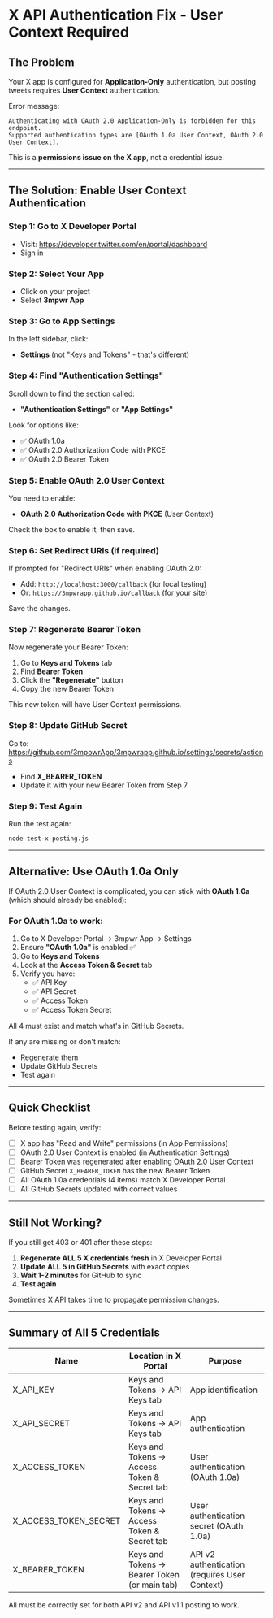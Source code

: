 # X API Authentication Fix - User Context Required

## The Problem

Your X app is configured for **Application-Only** authentication, but posting tweets requires **User Context** authentication.

Error message:
```
Authenticating with OAuth 2.0 Application-Only is forbidden for this endpoint.
Supported authentication types are [OAuth 1.0a User Context, OAuth 2.0 User Context].
```

This is a **permissions issue on the X app**, not a credential issue.

---

## The Solution: Enable User Context Authentication

### Step 1: Go to X Developer Portal
- Visit: https://developer.twitter.com/en/portal/dashboard
- Sign in

### Step 2: Select Your App
- Click on your project
- Select **3mpwr App**

### Step 3: Go to App Settings
In the left sidebar, click:
- **Settings** (not "Keys and Tokens" - that's different)

### Step 4: Find "Authentication Settings"

Scroll down to find the section called:
- **"Authentication Settings"** or **"App Settings"**

Look for options like:
- ✅ OAuth 1.0a
- ✅ OAuth 2.0 Authorization Code with PKCE  
- ✅ OAuth 2.0 Bearer Token

### Step 5: Enable OAuth 2.0 User Context

You need to enable:
- **OAuth 2.0 Authorization Code with PKCE** (User Context)

Check the box to enable it, then save.

### Step 6: Set Redirect URIs (if required)

If prompted for "Redirect URIs" when enabling OAuth 2.0:
- Add: `http://localhost:3000/callback` (for local testing)
- Or: `https://3mpwrapp.github.io/callback` (for your site)

Save the changes.

### Step 7: Regenerate Bearer Token

Now regenerate your Bearer Token:
1. Go to **Keys and Tokens** tab
2. Find **Bearer Token**
3. Click the **"Regenerate"** button
4. Copy the new Bearer Token

This new token will have User Context permissions.

### Step 8: Update GitHub Secret

Go to: https://github.com/3mpowrApp/3mpwrapp.github.io/settings/secrets/actions

- Find **X_BEARER_TOKEN**
- Update it with your new Bearer Token from Step 7

### Step 9: Test Again

Run the test again:
```bash
node test-x-posting.js
```

---

## Alternative: Use OAuth 1.0a Only

If OAuth 2.0 User Context is complicated, you can stick with **OAuth 1.0a** (which should already be enabled):

### For OAuth 1.0a to work:

1. Go to X Developer Portal → 3mpwr App → Settings
2. Ensure **"OAuth 1.0a"** is enabled ✅
3. Go to **Keys and Tokens**
4. Look at the **Access Token & Secret** tab
5. Verify you have:
   - ✅ API Key
   - ✅ API Secret
   - ✅ Access Token
   - ✅ Access Token Secret

All 4 must exist and match what's in GitHub Secrets.

If any are missing or don't match:
- Regenerate them
- Update GitHub Secrets
- Test again

---

## Quick Checklist

Before testing again, verify:

- [ ] X app has "Read and Write" permissions (in App Permissions)
- [ ] OAuth 2.0 User Context is enabled (in Authentication Settings)
- [ ] Bearer Token was regenerated after enabling OAuth 2.0 User Context
- [ ] GitHub Secret `X_BEARER_TOKEN` has the new Bearer Token
- [ ] All OAuth 1.0a credentials (4 items) match X Developer Portal
- [ ] All GitHub Secrets updated with correct values

---

## Still Not Working?

If you still get 403 or 401 after these steps:

1. **Regenerate ALL 5 X credentials fresh** in X Developer Portal
2. **Update ALL 5 in GitHub Secrets** with exact copies
3. **Wait 1-2 minutes** for GitHub to sync
4. **Test again**

Sometimes X API takes time to propagate permission changes.

---

## Summary of All 5 Credentials

| Name | Location in X Portal | Purpose |
|------|----------------------|---------|
| X_API_KEY | Keys and Tokens → API Keys tab | App identification |
| X_API_SECRET | Keys and Tokens → API Keys tab | App authentication |
| X_ACCESS_TOKEN | Keys and Tokens → Access Token & Secret tab | User authentication (OAuth 1.0a) |
| X_ACCESS_TOKEN_SECRET | Keys and Tokens → Access Token & Secret tab | User authentication secret (OAuth 1.0a) |
| X_BEARER_TOKEN | Keys and Tokens → Bearer Token (or main tab) | API v2 authentication (requires User Context) |

All must be correctly set for both API v2 and API v1.1 posting to work.
